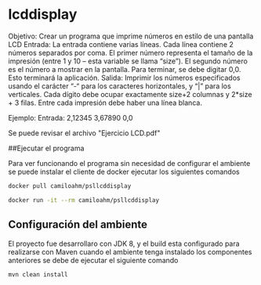 # lcddisplay

Objetivo: Crear un programa que imprime números en estilo de una pantalla LCD
Entrada: La entrada contiene varias líneas. Cada línea contiene 2 números separados por coma. El primer número representa el tamaño de la impresión (entre 1 y 10 – esta variable se llama “size”). El segundo número es el número a mostrar en la pantalla. Para terminar, se debe digitar 0,0. Esto terminará la aplicación.
Salida: Imprimir los números especificados usando el carácter “-“ para los caracteres horizontales, y “|” para los verticales. Cada dígito debe ocupar exactamente size+2 columnas y 2*size + 3 filas.
Entre cada impresión debe haber una línea blanca.

Ejemplo:
Entrada:
2,12345
3,67890
0,0

Se puede revisar el archivo "Ejercicio LCD.pdf"

##Ejecutar el programa

Para ver funcionando el programa sin necesidad de configurar el ambiente se puede instalar el cliente de docker ejecutar los siguientes comandos

```sh
docker pull camiloahm/psllcddisplay
```

```sh
docker run -it --rm camiloahm/psllcddisplay
```

## Configuración del ambiente

El proyecto fue desarrollaro con JDK 8, y el build esta configurado para realizarse con Maven cuando el ambiente tenga instalado los componentes anteriores se debe de ejecutar el siguiente comando

```sh
mvn clean install
```
